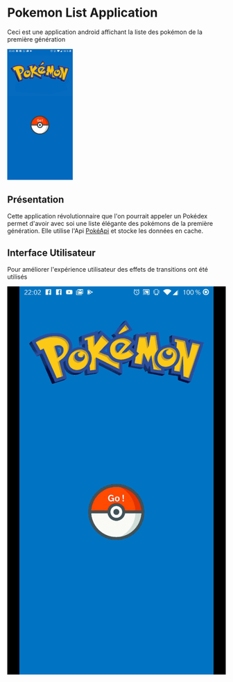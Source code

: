 <link href="style.css" rel="stylesheet"></link>

# Pokemon List Application #
Ceci est une application android affichant la liste des pokémon de la première génération

<img id="screenshot" src="/myfolder/Screenshot_1.jpg" height="30%" width="30%">

## Présentation ##

Cette application révolutionnaire que l'on pourrait appeler un Pokédex permet d'avoir avec soi une liste élégante des pokémons de la première génération.
Elle utilise l'Api [PokéApi](https://pokeapi.co "PokéApi") et stocke les données en cache.

## Interface Utilisateur ##

Pour améliorer l'expérience utilisateur des effets de transitions ont été utilisés

![transition](/myfolder/interface.gif "Gif Example")

